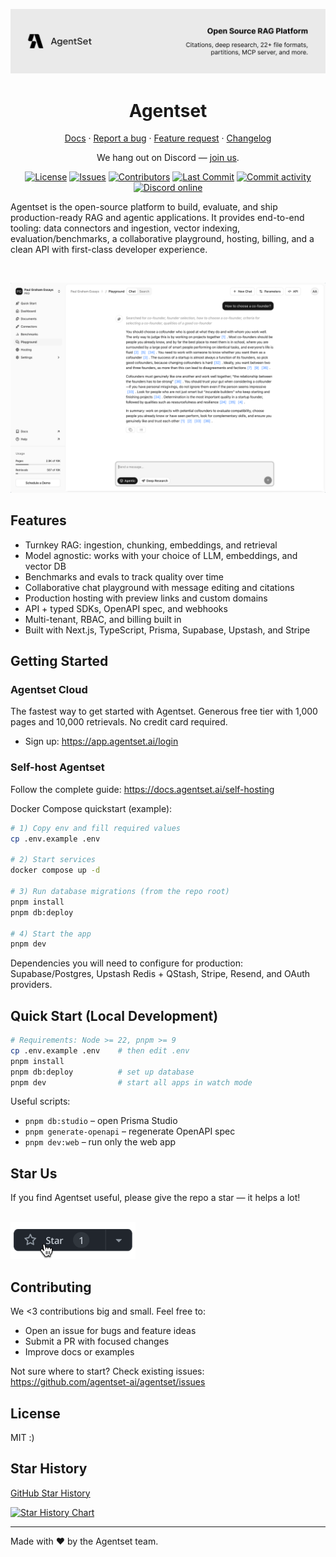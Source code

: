 <p align="center">
  <a href="https://agentset.ai">
    <img src=".github/assets/readme-cover.png" alt="Agentset — Build frontier RAG apps" />
  </a>
  
</p>

<h1 align="center">Agentset</h1>

<p align="center">
  <a href="https://docs.agentset.ai">Docs</a> ·
  <a href="https://github.com/agentset-ai/agentset/issues/new?template=bug_report.md">Report a bug</a> ·
  <a href="https://github.com/agentset-ai/agentset/issues/new?template=feature_request.md">Feature request</a> ·
  <a href="https://github.com/agentset-ai/agentset/releases">Changelog</a>
</p>

<p align="center">
  We hang out on Discord — <a href="https://discord.gg/agentset" target="_blank">join us</a>.
</p>

<p align="center">
  <a href="LICENSE.md"><img src="https://img.shields.io/github/license/agentset-ai/agentset?label=license&logo=github" alt="License" /></a>
  <a href="https://github.com/agentset-ai/agentset/issues"><img src="https://img.shields.io/github/issues/agentset-ai/agentset" alt="Issues" /></a>
  <a href="https://github.com/agentset-ai/agentset/graphs/contributors"><img src="https://img.shields.io/github/contributors/agentset-ai/agentset" alt="Contributors" /></a>
  <a href="https://github.com/agentset-ai/agentset/commits/main"><img src="https://img.shields.io/github/last-commit/agentset-ai/agentset" alt="Last Commit" /></a>
  <a href="https://github.com/agentset-ai/agentset"><img src="https://img.shields.io/github/commit-activity/m/agentset-ai/agentset?label=commit%20activity" alt="Commit activity" /></a>
  <a href="https://discord.com/invite/XNcrk6bv"><img src="https://img.shields.io/discord/1356204157488332831?label=online&logo=discord&logoColor=white&color=5865F2&cacheSeconds=300" alt="Discord online" /></a>
  <!-- <a href="https://agentset.ai"><img src="https://img.shields.io/badge/visit-agentset.ai-0A0A0A" alt="Visit agentset.ai" /></a> -->
</p>

Agentset is the open-source platform to build, evaluate, and ship production-ready RAG and agentic applications. It provides end-to-end tooling: data connectors and ingestion, vector indexing, evaluation/benchmarks, a collaborative playground, hosting, billing, and a clean API with first-class developer experience.

<!-- Screenshot (scaled down) -->
<br/>
<p align="center">
  <img src=".github/assets/screenshot.png" alt="Agentset screenshot" width="600" />
  
</p>

## Features

- Turnkey RAG: ingestion, chunking, embeddings, and retrieval
- Model agnostic: works with your choice of LLM, embeddings, and vector DB
- Benchmarks and evals to track quality over time
- Collaborative chat playground with message editing and citations
- Production hosting with preview links and custom domains
- API + typed SDKs, OpenAPI spec, and webhooks
- Multi-tenant, RBAC, and billing built in
- Built with Next.js, TypeScript, Prisma, Supabase, Upstash, and Stripe

## Getting Started

### Agentset Cloud

The fastest way to get started with Agentset. Generous free tier with 1,000 pages and 10,000 retrievals. No credit card required.

- Sign up: https://app.agentset.ai/login

### Self-host Agentset

Follow the complete guide: https://docs.agentset.ai/self-hosting

Docker Compose quickstart (example):

```bash
# 1) Copy env and fill required values
cp .env.example .env

# 2) Start services
docker compose up -d

# 3) Run database migrations (from the repo root)
pnpm install
pnpm db:deploy

# 4) Start the app
pnpm dev
```

Dependencies you will need to configure for production: Supabase/Postgres, Upstash Redis + QStash, Stripe, Resend, and OAuth providers.

## Quick Start (Local Development)

```bash
# Requirements: Node >= 22, pnpm >= 9
cp .env.example .env    # then edit .env
pnpm install
pnpm db:deploy          # set up database
pnpm dev                # start all apps in watch mode
```

Useful scripts:

- `pnpm db:studio` – open Prisma Studio
- `pnpm generate-openapi` – regenerate OpenAPI spec
- `pnpm dev:web` – run only the web app

## Star Us

If you find Agentset useful, please give the repo a star — it helps a lot!

<br/>
<img src=".github/assets/star-us.png" alt="Star Agentset on GitHub" width="200" />

## Contributing

We <3 contributions big and small. Feel free to:

- Open an issue for bugs and feature ideas
- Submit a PR with focused changes
- Improve docs or examples

Not sure where to start? Check existing issues: https://github.com/agentset-ai/agentset/issues

## License

MIT :)

## Star History

[GitHub Star History](https://www.star-history.com/#agentset-ai/agentset)

<a href="https://star-history.com/#agentset-ai/agentset&Date">
  <img src="https://api.star-history.com/svg?repos=agentset-ai/agentset&type=Date" alt="Star History Chart" />
</a>

---

Made with ❤️ by the Agentset team.
